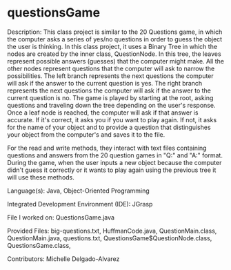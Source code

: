 # questionsGame

Description: This class project is similar to the 20 Questions game, in which the computer asks a series of yes/no questions in order to guess the object the user is thinking. In this class project, it uses a Binary Tree in which the nodes are created by the inner class, QuestionNode. In this tree, the leaves represent possible answers (guesses) that the computer might make. All the other nodes represent questions that the computer will ask to narrow the possibilities. The left branch represents the next questions the computer will ask if the answer to the current question is yes. The right branch represents the next questions the computer will ask if the answer to the current question is no. The game is played by starting at the root, asking questions and traveling down the tree depending on the user's response. Once a leaf node is reached, the computer will ask if that answer is accurate. If it's correct, it asks you if you want to play again. If not, it asks for the name of your object and to provide a question that distinguishes your object from the computer's and saves it to the file.

For the read and write methods, they interact with text files containing questions and answers from the 20 question games in "Q:" and "A:" format. During the game, when the user inputs a new object because the computer didn't guess it correctly or it wants to play again using the previous tree it will use these methods.

Language(s): Java, Object-Oriented Programming

Integrated Development Environment (IDE): JGrasp

File I worked on:
      QuestionsGame.java

Provided Files:
      big-questions.txt, 
      HuffmanCode.java, 
      QuestionMain.class, 
      QuestionMain.java, 
      questions.txt, 
      QuestionsGame$QuestionNode.class, 
      QuestionsGame.class, 

Contributors: Michelle Delgado-Alvarez 
